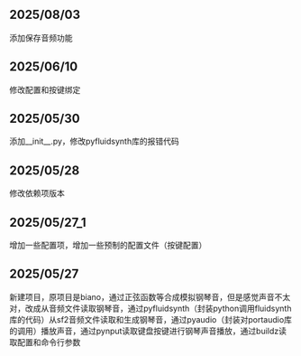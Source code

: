 ## 2025/08/03
添加保存音频功能

## 2025/06/10
修改配置和按键绑定

## 2025/05/30
添加__init__.py，修改pyfluidsynth库的报错代码

## 2025/05/28
修改依赖项版本

## 2025/05/27_1
增加一些配置项，增加一些预制的配置文件（按键配置）

## 2025/05/27
新建项目，原项目是biano，通过正弦函数等合成模拟钢琴音，但是感觉声音不太对，改成从音频文件读取钢琴音，通过pyfluidsynth（封装python调用fluidsynth库的代码）从sf2音频文件读取和生成钢琴音，通过pyaudio（封装对portaudio库的调用）播放声音，通过pynput读取键盘按键进行钢琴声音播放，通过buildz读取配置和命令行参数